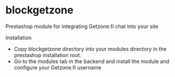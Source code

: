 blockgetzone
============

Prestashop module for integrating Getzone.fi chat into your site

Installation
* Copy blockgetzone directory into your modules directory in the prestashop installation root.
* Go to the modules tab in the backend and install the module and configure your Getzone.fi username
